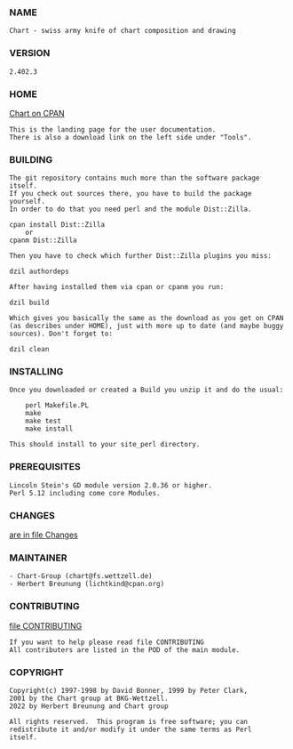 ### NAME

    Chart - swiss army knife of chart composition and drawing

### VERSION
 
    2.402.3

### HOME

[Chart on CPAN](https://metacpan.org/pod/Chart)

    This is the landing page for the user documentation.
    There is also a download link on the left side under "Tools".
   

### BUILDING

    The git repository contains much more than the software package itself.
    If you check out sources there, you have to build the package yourself.
    In order to do that you need perl and the module Dist::Zilla.
    
    cpan install Dist::Zilla   
        or 
    cpanm Dist::Zilla
    
    Then you have to check which further Dist::Zilla plugins you miss:
    
    dzil authordeps
    
    After having installed them via cpan or cpanm you run:

    dzil build
    
    Which gives you basically the same as the download as you get on CPAN
    (as describes under HOME), just with more up to date (and maybe buggy
    sources). Don't forget to:
    
    dzil clean


### INSTALLING

    Once you downloaded or created a Build you unzip it and do the usual:
 
        perl Makefile.PL
        make
        make test
        make install

    This should install to your site_perl directory.


### PREREQUISITES

    Lincoln Stein's GD module version 2.0.36 or higher.
    Perl 5.12 including come core Modules.


### CHANGES

[are in file Changes](https://github.com/lichtkind/Chart/blob/main/Changes)


### MAINTAINER

    - Chart-Group (chart@fs.wettzell.de)
    - Herbert Breunung (lichtkind@cpan.org)


### CONTRIBUTING

[file CONTRIBUTING](https://github.com/lichtkind/Chart/blob/main/CONTRIBUTING)

    If you want to help please read file CONTRIBUTING
    All contributers are listed in the POD of the main module.


### COPYRIGHT

    Copyright(c) 1997-1998 by David Bonner, 1999 by Peter Clark,
    2001 by the Chart group at BKG-Wettzell.
    2022 by Herbert Breunung and Chart group

    All rights reserved.  This program is free software; you can
    redistribute it and/or modify it under the same terms as Perl 
    itself.

